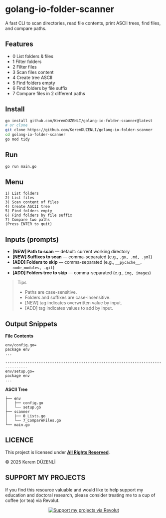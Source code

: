 # golang-io-folder-scanner

A fast CLI to scan directories, read file contents, print ASCII trees, find files, and compare paths.

## Features

- 0 List folders & files
- 1 Filter folders
- 2 Filter files
- 3 Scan files content
- 4 Create tree ASCII
- 5 Find folders empty
- 6 Find folders by file suffix
- 7 Compare files in 2 different paths

## Install

```bash
go install github.com/KeremDUZENLI/golang-io-folder-scanner@latest
# or clone
git clone https://github.com/KeremDUZENLI/golang-io-folder-scanner
cd golang-io-folder-scanner
go mod tidy
```

## Run

```bash
go run main.go
```

## Menu

```
1) List folders
2) List files
3) Scan content of files
4) Create ASCII tree
5) Find folders empty
6) Find folders by file suffix
7) Compare two paths
(Press ENTER to quit)
```

## Inputs (prompts)

- **[NEW] Path to scan** — default: current working directory
- **[NEW] Suffixes to scan** — comma-separated (e.g., `.go, .md, .yml`)
- **[ADD] Folders to skip** — comma-separated (e.g., `__pycache__, node_modules, .git`)
- **[ADD] Folders tree to skip** — comma-separated (e.g., `img, images`)

> Tips
>
> - Paths are case-sensitive.
> - Folders and suffixes are case-insensitive.
> - [NEW] tag indicates overwritten value by input.
> - [ADD] tag indicates values to add by input.

## Output Snippets

**File Contents**

```
env/config.go=
package env
...

--------------------------------------------------------------------------------
env/setup.go=
package env
...
```

**ASCII Tree**

```
├── env
│   ├── config.go
│   └── setup.go
├── scanner
│   ├── 0_Lists.go
│   └── 7_CompareFiles.go
└── main.go
```

## LICENCE

This project is licensed under [**All Rights Reserved**](LICENSE).

© 2025 Kerem DÜZENLİ

## SUPPORT MY PROJECTS

If you find this resource valuable and would like to help support my education and doctoral research, please consider treating me to a cup of coffee (or tea) via Revolut.

<div align="center">
  <a href="https://revolut.me/krmdznl" target="_blank">
    <img src="https://img.shields.io/badge/Support%20My%20Projects-Donate%20via%20Revolut-orange?style=for-the-badge" alt="Support my projects via Revolut" />
  </a>
</div> <br>
